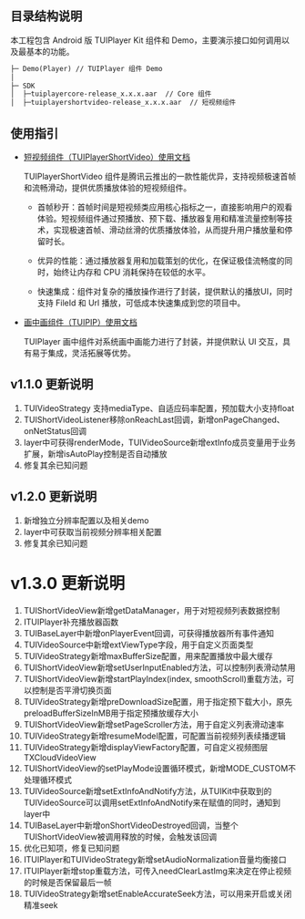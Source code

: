 ## 目录结构说明

本工程包含 Android 版 TUIPlayer Kit 组件和 Demo，主要演示接口如何调用以及最基本的功能。

```xml
├─ Demo(Player) // TUIPlayer 组件 Demo
│
├─ SDK 
│  ├─tuiplayercore-release_x.x.x.aar  // Core 组件
│  ├─tuiplayershortvideo-release_x.x.x.aar  // 短视频组件
```

## 使用指引

- [短视频组件（TUIPlayerShortVideo）使用文档](https://cloud.tencent.com/document/product/881/96685)

  TUIPlayerShortVideo 组件是腾讯云推出的一款性能优异，支持视频极速首帧和流畅滑动，提供优质播放体验的短视频组件。

  - 首帧秒开：首帧时间是短视频类应用核心指标之一，直接影响用户的观看体验。短视频组件通过预播放、预下载、播放器复用和精准流量控制等技术，实现极速首帧、滑动丝滑的优质播放体验，从而提升用户播放量和停留时长。

  - 优异的性能：通过播放器复用和加载策划的优化，在保证极佳流畅度的同时，始终让内存和 CPU 消耗保持在较低的水平。

  - 快速集成：组件对复杂的播放操作进行了封装，提供默认的播放UI，同时支持 FileId 和 Url 播放，可低成本快速集成到您的项目中。

- [画中画组件（TUIPIP）使用文档](https://cloud.tencent.com/document/product/881/96691)

  TUIPlayer 画中组件对系统画中画能力进行了封装，并提供默认 UI 交互，具有易于集成，灵活拓展等优势。

## v1.1.0 更新说明

1. TUIVideoStrategy 支持mediaType、自适应码率配置，预加载大小支持float
2. TUIShortVideoListener移除onReachLast回调，新增onPageChanged、onNetStatus回调
3. layer中可获得renderMode，TUIVideoSource新增extInfo成员变量用于业务扩展，新增isAutoPlay控制是否自动播放
4. 修复其余已知问题


## v1.2.0 更新说明

1. 新增独立分辨率配置以及相关demo
2. layer中可获取当前视频分辨率相关配置
3. 修复其余已知问题

# v1.3.0 更新说明

1. TUIShortVideoView新增getDataManager，用于对短视频列表数据控制
2. ITUIPlayer补充播放器函数
3. TUIBaseLayer中新增onPlayerEvent回调，可获得播放器所有事件通知
4. TUIVideoSource中新增extViewType字段，用于自定义页面类型
5. TUIVideoStrategy新增maxBufferSize配置，用来配置播放中最大缓存
6. TUIShortVideoView新增setUserInputEnabled方法，可以控制列表滑动禁用
7. TUIShortVideoView新增startPlayIndex(index, smoothScroll)重载方法，可以控制是否平滑切换页面
8. TUIVideoStrategy新增preDownloadSize配置，用于指定预下载大小，原先preloadBufferSizeInMB用于指定预播放缓存大小
9. TUIShortVideoView新增setPageScroller方法，用于自定义列表滑动速率
10. TUIVideoStrategy新增resumeModel配置，可配置当前视频列表续播逻辑
11. TUIVideoStrategy新增displayViewFactory配置，可自定义视频图层TXCloudVideoView
12. TUIShortVideoView的setPlayMode设置循环模式，新增MODE_CUSTOM不处理循环模式
13. TUIVideoSource新增setExtInfoAndNotify方法，从TUIKit中获取到的TUIVideoSource可以调用setExtInfoAndNotify来在赋值的同时，通知到layer中
14. TUIBaseLayer中新增onShortVideoDestroyed回调，当整个TUIShortVideoView被调用释放的时候，会触发该回调
15. 优化已知项，修复已知问题
16. ITUIPlayer和TUIVideoStrategy新增setAudioNormalization音量均衡接口
17. ITUIPlayer新增stop重载方法，可传入needClearLastImg来决定在停止视频的时候是否保留最后一帧
18. TUIVideoStrategy新增setEnableAccurateSeek方法，可以用来开启或关闭精准seek